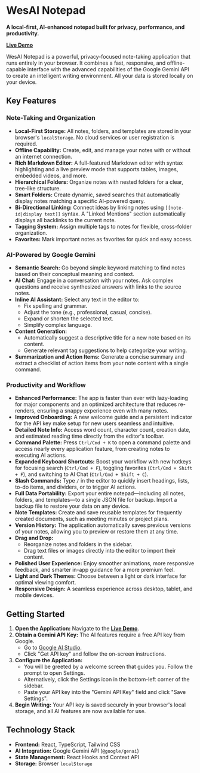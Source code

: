# WesAI Notepad

**A local-first, AI-enhanced notepad built for privacy, performance, and productivity.**

[**Live Demo**](https://wesai-np.vercel.app/)

WesAI Notepad is a powerful, privacy-focused note-taking application that runs entirely in your browser. It combines a fast, responsive, and offline-capable interface with the advanced capabilities of the Google Gemini API to create an intelligent writing environment. All your data is stored locally on your device.

## Key Features

### Note-Taking and Organization
- **Local-First Storage:** All notes, folders, and templates are stored in your browser's `localStorage`. No cloud services or user registration is required.
- **Offline Capability:** Create, edit, and manage your notes with or without an internet connection.
- **Rich Markdown Editor:** A full-featured Markdown editor with syntax highlighting and a live preview mode that supports tables, images, embedded videos, and more.
- **Hierarchical Folders:** Organize notes with nested folders for a clear, tree-like structure.
- **Smart Folders:** Create dynamic, saved searches that automatically display notes matching a specific AI-powered query.
- **Bi-Directional Linking:** Connect ideas by linking notes using `[[note-id|display text]]` syntax. A "Linked Mentions" section automatically displays all backlinks to the current note.
- **Tagging System:** Assign multiple tags to notes for flexible, cross-folder organization.
- **Favorites:** Mark important notes as favorites for quick and easy access.

### AI-Powered by Google Gemini
- **Semantic Search:** Go beyond simple keyword matching to find notes based on their conceptual meaning and context.
- **AI Chat:** Engage in a conversation with your notes. Ask complex questions and receive synthesized answers with links to the source notes.
- **Inline AI Assistant:** Select any text in the editor to:
    - Fix spelling and grammar.
    - Adjust the tone (e.g., professional, casual, concise).
    - Expand or shorten the selected text.
    - Simplify complex language.
- **Content Generation:**
    - Automatically suggest a descriptive title for a new note based on its content.
    - Generate relevant tag suggestions to help categorize your writing.
- **Summarization and Action Items:** Generate a concise summary and extract a checklist of action items from your note content with a single command.

### Productivity and Workflow
- **Enhanced Performance:** The app is faster than ever with lazy-loading for major components and an optimized architecture that reduces re-renders, ensuring a snappy experience even with many notes.
- **Improved Onboarding:** A new welcome guide and a persistent indicator for the API key make setup for new users seamless and intuitive.
- **Detailed Note Info:** Access word count, character count, creation date, and estimated reading time directly from the editor's toolbar.
- **Command Palette:** Press `Ctrl/Cmd + K` to open a command palette and access nearly every application feature, from creating notes to executing AI actions.
- **Expanded Keyboard Shortcuts:** Boost your workflow with new hotkeys for focusing search (`Ctrl/Cmd + F`), toggling favorites (`Ctrl/Cmd + Shift + F`), and switching to AI Chat (`Ctrl/Cmd + Shift + C`).
- **Slash Commands:** Type `/` in the editor to quickly insert headings, lists, to-do items, and dividers, or to trigger AI actions.
- **Full Data Portability:** Export your entire notepad—including all notes, folders, and templates—to a single JSON file for backup. Import a backup file to restore your data on any device.
- **Note Templates:** Create and save reusable templates for frequently created documents, such as meeting minutes or project plans.
- **Version History:** The application automatically saves previous versions of your notes, allowing you to preview or restore them at any time.
- **Drag and Drop:**
    - Reorganize notes and folders in the sidebar.
    - Drag text files or images directly into the editor to import their content.
- **Polished User Experience:** Enjoy smoother animations, more responsive feedback, and smarter in-app guidance for a more premium feel.
- **Light and Dark Themes:** Choose between a light or dark interface for optimal viewing comfort.
- **Responsive Design:** A seamless experience across desktop, tablet, and mobile devices.

## Getting Started

1.  **Open the Application:** Navigate to the [**Live Demo**](https://wesai-np.vercel.app/).
2.  **Obtain a Gemini API Key:** The AI features require a free API key from Google.
    - Go to [Google AI Studio](https://ai.google.dev/).
    - Click "Get API key" and follow the on-screen instructions.
3.  **Configure the Application:**
    - You will be greeted by a welcome screen that guides you. Follow the prompt to open Settings.
    - Alternatively, click the Settings icon in the bottom-left corner of the sidebar.
    - Paste your API key into the "Gemini API Key" field and click "Save Settings".
4.  **Begin Writing:** Your API key is saved securely in your browser's local storage, and all AI features are now available for use.

## Technology Stack
- **Frontend:** React, TypeScript, Tailwind CSS
- **AI Integration:** Google Gemini API (`@google/genai`)
- **State Management:** React Hooks and Context API
- **Storage:** Browser `localStorage`
